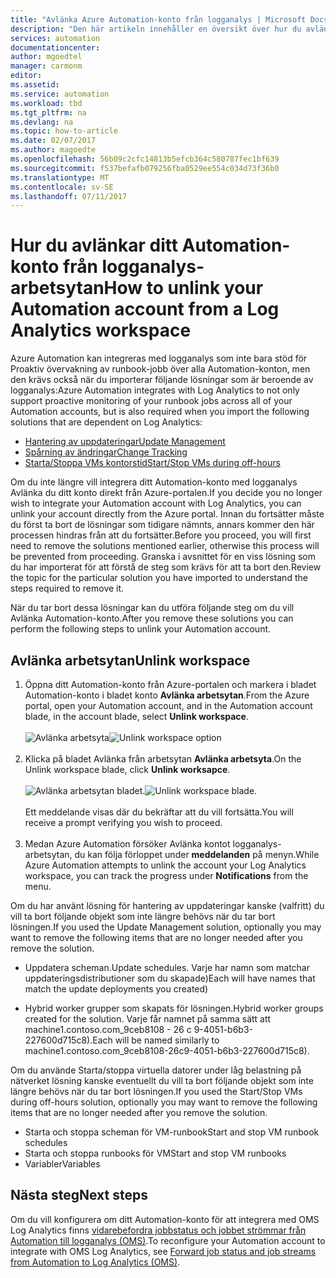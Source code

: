 ```yaml
---
title: "Avlänka Azure Automation-konto från logganalys | Microsoft Docs"
description: "Den här artikeln innehåller en översikt över hur du avlänkar Azure Automation-konto från en OMS-arbetsyta."
services: automation
documentationcenter: 
author: mgoedtel
manager: carmonm
editor: 
ms.assetid: 
ms.service: automation
ms.workload: tbd
ms.tgt_pltfrm: na
ms.devlang: na
ms.topic: how-to-article
ms.date: 02/07/2017
ms.author: magoedte
ms.openlocfilehash: 56b09c2cfc14813b5efcb364c580787fec1bf639
ms.sourcegitcommit: f537befafb079256fba0529ee554c034d73f36b0
ms.translationtype: MT
ms.contentlocale: sv-SE
ms.lasthandoff: 07/11/2017
---
```

# <a name="how-to-unlink-your-automation-account-from-a-log-analytics-workspace"></a><span data-ttu-id="fee63-103">Hur du avlänkar ditt Automation-konto från logganalys-arbetsytan</span><span class="sxs-lookup"><span data-stu-id="fee63-103">How to unlink your Automation account from a Log Analytics workspace</span></span>

<span data-ttu-id="fee63-104">Azure Automation kan integreras med logganalys som inte bara stöd för Proaktiv övervakning av runbook-jobb över alla Automation-konton, men den krävs också när du importerar följande lösningar som är beroende av logganalys:</span><span class="sxs-lookup"><span data-stu-id="fee63-104">Azure Automation integrates with Log Analytics to not only support proactive monitoring of your runbook jobs across all of your Automation accounts, but is also required when you import the following solutions that are dependent on Log Analytics:</span></span>

* [<span data-ttu-id="fee63-105">Hantering av uppdateringar</span><span class="sxs-lookup"><span data-stu-id="fee63-105">Update Management</span></span>](../operations-management-suite/oms-solution-update-management.md)
* [<span data-ttu-id="fee63-106">Spårning av ändringar</span><span class="sxs-lookup"><span data-stu-id="fee63-106">Change Tracking</span></span>](../log-analytics/log-analytics-change-tracking.md)
* [<span data-ttu-id="fee63-107">Starta/Stoppa VMs kontorstid</span><span class="sxs-lookup"><span data-stu-id="fee63-107">Start/Stop VMs during off-hours</span></span>](automation-solution-vm-management.md)
 
<span data-ttu-id="fee63-108">Om du inte längre vill integrera ditt Automation-konto med logganalys Avlänka du ditt konto direkt från Azure-portalen.</span><span class="sxs-lookup"><span data-stu-id="fee63-108">If you decide you no longer wish to integrate your Automation account with Log Analytics, you can unlink your account directly from the Azure portal.</span></span>  <span data-ttu-id="fee63-109">Innan du fortsätter måste du först ta bort de lösningar som tidigare nämnts, annars kommer den här processen hindras från att du fortsätter.</span><span class="sxs-lookup"><span data-stu-id="fee63-109">Before you proceed, you will first need to remove the solutions mentioned earlier, otherwise this process will be prevented from proceeding.</span></span>  <span data-ttu-id="fee63-110">Granska i avsnittet för en viss lösning som du har importerat för att förstå de steg som krävs för att ta bort den.</span><span class="sxs-lookup"><span data-stu-id="fee63-110">Review the topic for the particular solution you have imported to understand the steps required to remove it.</span></span>  

<span data-ttu-id="fee63-111">När du tar bort dessa lösningar kan du utföra följande steg om du vill Avlänka Automation-konto.</span><span class="sxs-lookup"><span data-stu-id="fee63-111">After you remove these solutions you can perform the following steps to unlink your Automation account.</span></span>

## <a name="unlink-workspace"></a><span data-ttu-id="fee63-112">Avlänka arbetsytan</span><span class="sxs-lookup"><span data-stu-id="fee63-112">Unlink workspace</span></span>

1. <span data-ttu-id="fee63-113">Öppna ditt Automation-konto från Azure-portalen och markera i bladet Automation-konto i bladet konto **Avlänka arbetsytan**.</span><span class="sxs-lookup"><span data-stu-id="fee63-113">From the Azure portal, open your Automation account, and in the Automation account blade, in the account blade, select **Unlink workspace**.</span></span><br><br> <span data-ttu-id="fee63-114">![Avlänka arbetsyta](media/automation-unlink-from-log-analytics/automation-unlink-workspace-option.png)</span><span class="sxs-lookup"><span data-stu-id="fee63-114">![Unlink workspace option](media/automation-unlink-from-log-analytics/automation-unlink-workspace-option.png)</span></span><br><br>  
2. <span data-ttu-id="fee63-115">Klicka på bladet Avlänka från arbetsytan **Avlänka arbetsyta**.</span><span class="sxs-lookup"><span data-stu-id="fee63-115">On the Unlink workspace blade, click **Unlink worksapce**.</span></span><br><br> <span data-ttu-id="fee63-116">![Avlänka arbetsytan bladet](media/automation-unlink-from-log-analytics/automation-unlink-workspace-blade.png).</span><span class="sxs-lookup"><span data-stu-id="fee63-116">![Unlink workspace blade](media/automation-unlink-from-log-analytics/automation-unlink-workspace-blade.png).</span></span><br><br>  <span data-ttu-id="fee63-117">Ett meddelande visas där du bekräftar att du vill fortsätta.</span><span class="sxs-lookup"><span data-stu-id="fee63-117">You will receive a prompt verifying you wish to proceed.</span></span><br><br>
3. <span data-ttu-id="fee63-118">Medan Azure Automation försöker Avlänka kontot logganalys-arbetsytan, du kan följa förloppet under **meddelanden** på menyn.</span><span class="sxs-lookup"><span data-stu-id="fee63-118">While Azure Automation attempts to unlink the account your Log Analytics workspace, you can track the progress under **Notifications** from the menu.</span></span>

<span data-ttu-id="fee63-119">Om du har använt lösning för hantering av uppdateringar kanske (valfritt) du vill ta bort följande objekt som inte längre behövs när du tar bort lösningen.</span><span class="sxs-lookup"><span data-stu-id="fee63-119">If you used the Update Management solution, optionally you may want to remove the following items that are no longer needed after you remove the solution.</span></span>

* <span data-ttu-id="fee63-120">Uppdatera scheman.</span><span class="sxs-lookup"><span data-stu-id="fee63-120">Update schedules.</span></span>  <span data-ttu-id="fee63-121">Varje har namn som matchar uppdateringsdistributioner som du skapade)</span><span class="sxs-lookup"><span data-stu-id="fee63-121">Each will have names that match the update deployments you created)</span></span>

* <span data-ttu-id="fee63-122">Hybrid worker grupper som skapats för lösningen.</span><span class="sxs-lookup"><span data-stu-id="fee63-122">Hybrid worker groups created for the solution.</span></span>  <span data-ttu-id="fee63-123">Varje får namnet på samma sätt att machine1.contoso.com_9ceb8108 - 26 c 9-4051-b6b3-227600d715c8).</span><span class="sxs-lookup"><span data-stu-id="fee63-123">Each will be named similarly to  machine1.contoso.com_9ceb8108-26c9-4051-b6b3-227600d715c8).</span></span>

<span data-ttu-id="fee63-124">Om du använde Starta/stoppa virtuella datorer under låg belastning på nätverket lösning kanske eventuellt du vill ta bort följande objekt som inte längre behövs när du tar bort lösningen.</span><span class="sxs-lookup"><span data-stu-id="fee63-124">If you used the Start/Stop VMs during off-hours solution, optionally you may want to remove the following items that are no longer needed after you remove the solution.</span></span>

* <span data-ttu-id="fee63-125">Starta och stoppa scheman för VM-runbook</span><span class="sxs-lookup"><span data-stu-id="fee63-125">Start and stop VM runbook schedules</span></span> 
* <span data-ttu-id="fee63-126">Starta och stoppa runbooks för VM</span><span class="sxs-lookup"><span data-stu-id="fee63-126">Start and stop VM runbooks</span></span>
* <span data-ttu-id="fee63-127">Variabler</span><span class="sxs-lookup"><span data-stu-id="fee63-127">Variables</span></span>   

## <a name="next-steps"></a><span data-ttu-id="fee63-128">Nästa steg</span><span class="sxs-lookup"><span data-stu-id="fee63-128">Next steps</span></span>

<span data-ttu-id="fee63-129">Om du vill konfigurera om ditt Automation-konto för att integrera med OMS Log Analytics finns [vidarebefordra jobbstatus och jobbet strömmar från Automation till logganalys (OMS)](automation-manage-send-joblogs-log-analytics.md).</span><span class="sxs-lookup"><span data-stu-id="fee63-129">To reconfigure your Automation account to integrate with OMS Log Analytics, see [Forward job status and job streams from Automation to Log Analytics (OMS)](automation-manage-send-joblogs-log-analytics.md).</span></span> 